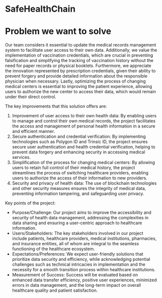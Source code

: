 # SafeHealthChain
# Problem we want to solve

Our team considers it essential to update the medical records management system to facilitate user access to their own data. Additionally, we value the implementation of vaccination credentials, which are crucial in preventing falsification and simplifying the tracking of vaccination history without the need for paper records or physical booklets. Furthermore, we appreciate the innovation represented by prescription credentials, given their ability to prevent forgery and provide detailed information about the responsible physician when necessary. Lastly, optimizing the process of changing medical centers is essential to improving the patient experience, allowing users to authorize the new center to access their data, which would remain under their direct control. 

The key improvements that this solution offers are:

1. Improvement of user access to their own health data: By enabling users to manage and control their own medical records, the project facilitates the access and management of personal health information in a secure and efficient manner.
2. Secure authentication and credential verification: By implementing technologies such as Polygon ID and Trinsic ID, the project ensures secure user authentication and health credential verification, helping to prevent data forgery and enhancing security in accessing medical services.
3. Simplification of the process for changing medical centers: By allowing users to retain full control of their medical history, the project streamlines the process of switching healthcare providers, enabling users to authorize the access of their information to new providers.
4. Security and privacy of health data: The use of blockchain technologies and other security measures ensures the integrity of medical data, preventing information tampering, and safeguarding user privacy.

Key points of the project:

- Purpose/Challenge: Our project aims to improve the accessibility and security of health data management, addressing the complexities in data sharing and ensuring a user-centric approach to healthcare information.
- Users/Stakeholders: The key stakeholders involved in our project include patients, healthcare providers, medical institutions, pharmacies, and insurance entities, all of whom are integral to the seamless functioning of the healthcare ecosystem.
- Expectations/Preferences: We expect user-friendly solutions that prioritize data security and efficiency, while acknowledging potential challenges such as technical intricacies in implementation and the necessity for a smooth transition process within healthcare institutions.
- Measurement of Success: Success will be evaluated based on enhanced data transfer efficiency, positive user experiences, minimized errors in data management, and the long-term impact on overall healthcare quality and patient satisfaction.
